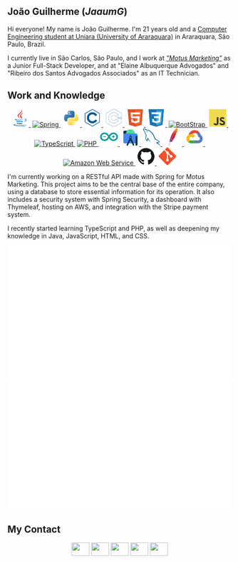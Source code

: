  ## João Guilherme (*JaaumG*)
   Hi everyone! My name is João Guilherme. I'm 21 years old and a <a href="https://www.uniara.com.br/cursos/presencial/graduacao/engenharia-de-computacao/">Computer Engineering student at Uniara (University of Araraquara)<a/> in Araraquara, São Paulo, Brazil.

 I currently live in São Carlos, São Paulo, and I work at <a href="https://www.motusmarketing.com.br">*"Motus Marketing"*</a> as a Junior Full-Stack Developer, and at "Elaine Albuquerque Advogados" and "Ribeiro dos Santos Advogados Associados" as an IT Technician.
 ## Work and Knowledge
<div align="center">
  <a href="https://github.com/JaaumG?tab=repositories&q=&type=&language=java&sort="><img src="https://github.com/devicons/devicon/blob/master/icons/java/java-original.svg" title="Java" alt="Java" width="40" height="40"/>&nbsp;</a>
  <a href="https://github.com/JaaumG?tab=repositories&q=&type=&language=java&sort="><img src="https://cdn.jsdelivr.net/gh/devicons/devicon/icons/spring/spring-original.svg" title="Spring" alt="Spring" width="40" height="40"/>&nbsp;</a>
  <a href="https://github.com/JaaumG?tab=repositories&q=&type=&language=python&sort="><img src="https://github.com/devicons/devicon/blob/master/icons/python/python-original.svg" title="Python" alt="Python" width="40" height="40"/>&nbsp;</a>
  <a href="https://github.com/JaaumG?tab=repositories&q=&type=&language=c&sort="><img src="https://github.com/devicons/devicon/blob/master/icons/c/c-line.svg" title="C" alt="C" width="40" height="40"/>&nbsp;</a>
   <a href="https://github.com/JaaumG"><img src="https://github.com/devicons/devicon/blob/master/icons/cplusplus/cplusplus-line.svg" title="C++"  alt="C++" width="40" height="40"/>&nbsp;</a>
  <a href="https://github.com/JaaumG?tab=repositories&q=&type=&language=html&sort="><img src="https://github.com/devicons/devicon/blob/master/icons/html5/html5-original.svg" title="HTML"  alt="HTML" width="40" height="40"/>&nbsp;</a>
  <a href="https://github.com/JaaumG"><img src="https://github.com/devicons/devicon/blob/master/icons/css3/css3-original.svg" title="CSS"  alt="CSS" width="40" height="40"/>&nbsp;</a>
  <a href="https://github.com/JaaumG"><img src="https://cdn.jsdelivr.net/gh/devicons/devicon/icons/bootstrap/bootstrap-original.svg" title="BootStrap"  alt="BootStrap" width="40" height="40"/>&nbsp;</a>
  <a href="https://github.com/JaaumG"><img src="https://github.com/devicons/devicon/blob/master/icons/javascript/javascript-original.svg" title="JavaScript"  alt="JavaScript" width="40" height="40"/>&nbsp;</a>
  <a href="https://github.com/JaaumG"><img src="https://cdn.jsdelivr.net/gh/devicons/devicon/icons/typescript/typescript-original.svg" title="TypeScript"  alt="TypeScript" width="40" height="40"/>&nbsp;</a>
  <a href="https://github.com/JaaumG"><img src="https://cdn.jsdelivr.net/gh/devicons/devicon/icons/php/php-original.svg" title="PHP"  alt="PHP" width="40" height="40"/>&nbsp;</a>
  <a href="https://github.com/JaaumG"><img src="https://github.com/devicons/devicon/blob/master/icons/arduino/arduino-original.svg" title="Arduino" alt="Arduino" width="40" height="40"/>&nbsp;</a>
  <a href="https://github.com/JaaumG"><img src="https://github.com/devicons/devicon/blob/master/icons/androidstudio/androidstudio-original.svg" title="Android Studio" alt="Android Studio" width="40" height="40"/>&nbsp;</a>
  <a href="https://github.com/JaaumG"><img src="https://github.com/devicons/devicon/blob/master/icons/mysql/mysql-original.svg" title="MySQL"  alt="MySQL" width="40" height="40"/>&nbsp;</a>
  <a href="https://github.com/JaaumG"><img src="https://github.com/devicons/devicon/blob/master/icons/apache/apache-original.svg" title="Apache"  alt="Apache" width="40" height="40"/>&nbsp;</a>
  <a href="https://github.com/JaaumG"><img src="https://github.com/devicons/devicon/blob/master/icons/googlecloud/googlecloud-original.svg" title="Google Cloud"  alt="Google Cloud" width="40" height="40"/>&nbsp;</a>
 <a href="https://github.com/JaaumG"><img src="https://cdn.jsdelivr.net/gh/devicons/devicon/icons/amazonwebservices/amazonwebservices-original.svg" title="Amazon Web Service"  alt="Amazon Web Service" width="40" height="40"/>&nbsp;</a>
  <a href="https://github.com/JaaumG"><img src="https://github.com/devicons/devicon/blob/master/icons/github/github-original.svg" title="GitHub"  alt="GitHub" width="40" height="40"/>&nbsp;</a>
  <a href="https://github.com/JaaumG"><img src="https://github.com/devicons/devicon/blob/master/icons/git/git-original.svg" title="Git" **alt="Git" width="40" height="40"/></a>
</div>
 
I'm currently working on a RESTful API made with Spring for Motus Marketing. This project aims to be the central base of the entire company, using a database to store essential information for its operation. It also includes a security system with Spring Security, a dashboard with Thymeleaf, hosting on AWS, and integration with the Stripe payment system.
 
I recently started learning TypeScript and PHP, as well as deepening my knowledge in Java, JavaScript, HTML, and CSS.

<div align="center">
 <a href="https://github.com/JaaumG">
   <img style="max-width: 100%;" src="https://raw.githubusercontent.com/JaaumG/github-stats/master/generated/overview.svg#gh-dark-mode-only"/>
   <img style="max-width: 100%;" src="https://raw.githubusercontent.com/JaaumG/github-stats/master/generated/languages.svg#gh-dark-mode-only"/>
 </a>
</div>

## My Contact
<p align="center">
<a href="https://twitter.com/JaaumGui" target="blank"><img align="center" src="https://cdn.jsdelivr.net/npm/simple-icons@3.0.1/icons/twitter.svg" alt="" height="30" width="40" /></a>
<a href="https://www.linkedin.com/in/joão-guilherme-368456247/" target="blank"><img align="center" src="https://cdn.jsdelivr.net/npm/simple-icons@3.0.1/icons/linkedin.svg" alt="" height="30" width="40" /></a>
<a href="https://www.instagram.com/joaogaprado/" target="blank"><img align="center" src="https://cdn.jsdelivr.net/npm/simple-icons@3.0.1/icons/instagram.svg" alt="" height="30" width="40" /></a>
<a href="https://discordapp.com/users/295352470702653453" target="blank"><img align="center" src="https://cdn.jsdelivr.net/npm/simple-icons@3.0.1/icons/discord.svg" alt="" height="30" width="40" /></a>
<a href="mailto:mail@joaoguilherme.dev" target="blank"><img align="center" src="https://cdn.jsdelivr.net/npm/simple-icons@3.13.0/icons/mail-dot-ru.svg" alt="" height="30" width="40" /></a>
</p>
